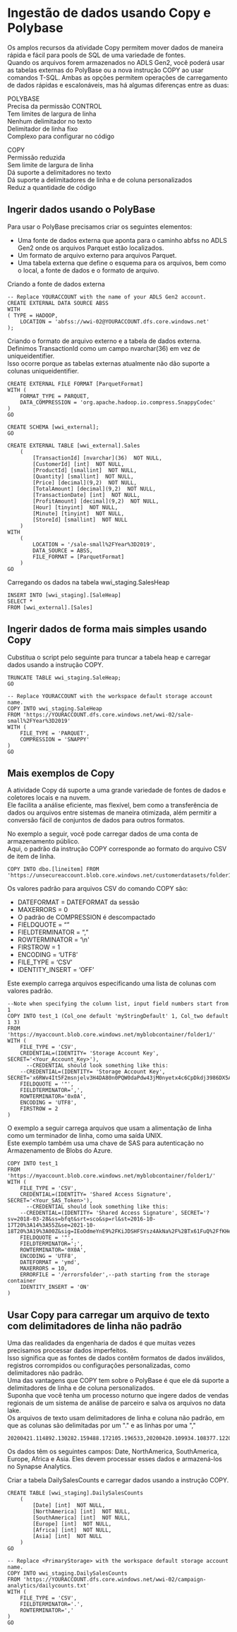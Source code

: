 # Ingestão de dados usando Copy e Polybase
Os amplos recursos da atividade Copy permitem mover dados de maneira rápida e fácil para pools de SQL de uma variedade de fontes.
<br>
Quando os arquivos forem armazenados no ADLS Gen2, você poderá usar as tabelas externas do PolyBase ou a nova instrução COPY ao usar comandos T-SQL.
Ambas as opções permitem operações de carregamento de dados rápidas e escalonáveis, mas há algumas diferenças entre as duas:
<p>
POLYBASE
<br>
Precisa da permissão CONTROL<br>
Tem limites de largura de linha<br>
Nenhum delimitador no texto<br>
Delimitador de linha fixo<br>
Complexo para configurar no código
<p>
COPY
<br>
Permissão reduzida<br>
Sem limite de largura de linha<br>
Dá suporte a delimitadores no texto<br>
Dá suporte a delimitadores de linha e de coluna personalizados<br>
Reduz a quantidade de código
<p>

## Ingerir dados usando o PolyBase
Para usar o PolyBase precisamos criar os seguintes elementos:<br>
- Uma fonte de dados externa que aponta para o caminho abfss no ADLS Gen2 onde os arquivos Parquet estão localizados.<br>
- Um formato de arquivo externo para arquivos Parquet.<br>
- Uma tabela externa que define o esquema para os arquivos, bem como o local, a fonte de dados e o formato de arquivo.
<p>

Criando a fonte de dados externa<br>
```
-- Replace YOURACCOUNT with the name of your ADLS Gen2 account.
CREATE EXTERNAL DATA SOURCE ABSS
WITH
( TYPE = HADOOP,
    LOCATION = 'abfss://wwi-02@YOURACCOUNT.dfs.core.windows.net'
);
```
<p>

Criando o formato de arquivo externo e a tabela de dados externa.<br>
Definimos TransactionId como um campo nvarchar(36) em vez de uniqueidentifier.<br>
Isso ocorre porque as tabelas externas atualmente não dão suporte a colunas uniqueidentifier.<br>
```
CREATE EXTERNAL FILE FORMAT [ParquetFormat]
WITH (
    FORMAT_TYPE = PARQUET,
    DATA_COMPRESSION = 'org.apache.hadoop.io.compress.SnappyCodec'
)
GO

CREATE SCHEMA [wwi_external];
GO

CREATE EXTERNAL TABLE [wwi_external].Sales
    (
        [TransactionId] [nvarchar](36)  NOT NULL,
        [CustomerId] [int]  NOT NULL,
        [ProductId] [smallint]  NOT NULL,
        [Quantity] [smallint]  NOT NULL,
        [Price] [decimal](9,2)  NOT NULL,
        [TotalAmount] [decimal](9,2)  NOT NULL,
        [TransactionDate] [int]  NOT NULL,
        [ProfitAmount] [decimal](9,2)  NOT NULL,
        [Hour] [tinyint]  NOT NULL,
        [Minute] [tinyint]  NOT NULL,
        [StoreId] [smallint]  NOT NULL
    )
WITH
    (
        LOCATION = '/sale-small%2FYear%3D2019',  
        DATA_SOURCE = ABSS,
        FILE_FORMAT = [ParquetFormat]  
    )  
GO
```
<p>

Carregando os dados na tabela wwi_staging.SalesHeap<br>
```
INSERT INTO [wwi_staging].[SaleHeap]
SELECT *
FROM [wwi_external].[Sales]
```
<p>

## Ingerir dados de forma mais simples usando Copy<br>
Cubstitua o script pelo seguinte para truncar a tabela heap e carregar dados usando a instrução COPY.<br>
```
TRUNCATE TABLE wwi_staging.SaleHeap;
GO

-- Replace YOURACCOUNT with the workspace default storage account name.
COPY INTO wwi_staging.SaleHeap
FROM 'https://YOURACCOUNT.dfs.core.windows.net/wwi-02/sale-small%2FYear%3D2019'
WITH (
    FILE_TYPE = 'PARQUET',
    COMPRESSION = 'SNAPPY'
)
GO
```
<p>

## Mais exemplos de Copy<br>
A atividade Copy dá suporte a uma grande variedade de fontes de dados e coletores locais e na nuvem.<br>
Ele facilita a análise eficiente, mas flexível, bem como a transferência de dados ou arquivos entre sistemas de maneira otimizada, além permitir a conversão fácil de conjuntos de dados para outros formatos.
<p>
No exemplo a seguir, você pode carregar dados de uma conta de armazenamento público.<br>
Aqui, o padrão da instrução COPY corresponde ao formato do arquivo CSV de item de linha.<br>

```
COPY INTO dbo.[lineitem] FROM 'https://unsecureaccount.blob.core.windows.net/customerdatasets/folder1/lineitem.csv'
```
Os valores padrão para arquivos CSV do comando COPY são:<br>
- DATEFORMAT = DATEFORMAT da sessão<br>
- MAXERRORS = 0<br>
- O padrão de COMPRESSION é descompactado<br>
- FIELDQUOTE = “”<br>
- FIELDTERMINATOR = “,”<br>
- ROWTERMINATOR = ‘\n'<br>
- FIRSTROW = 1<br>
- ENCODING = ‘UTF8’<br>
- FILE_TYPE = ‘CSV’<br>
- IDENTITY_INSERT = ‘OFF’
<p>

Este exemplo carrega arquivos especificando uma lista de colunas com valores padrão.<br>

```
--Note when specifying the column list, input field numbers start from 1
COPY INTO test_1 (Col_one default 'myStringDefault' 1, Col_two default 1 3)
FROM 'https://myaccount.blob.core.windows.net/myblobcontainer/folder1/'
WITH (
    FILE_TYPE = 'CSV',
    CREDENTIAL=(IDENTITY= 'Storage Account Key', SECRET='<Your_Account_Key>'),
	  --CREDENTIAL should look something like this:
    --CREDENTIAL=(IDENTITY= 'Storage Account Key', SECRET='x6RWv4It5F2msnjelv3H4DA80n0PQW0daPdw43jM0nyetx4c6CpDkdj3986DX5AHFMIf/YN4y6kkCnU8lb+Wx0Pj+6MDw=='),
    FIELDQUOTE = '"',
    FIELDTERMINATOR=',',
    ROWTERMINATOR='0x0A',
    ENCODING = 'UTF8',
    FIRSTROW = 2
)
```
O exemplo a seguir carrega arquivos que usam a alimentação de linha como um terminador de linha, como uma saída UNIX.<br>
Este exemplo também usa uma chave de SAS para autenticação no Armazenamento de Blobs do Azure.<br>
```
COPY INTO test_1
FROM 'https://myaccount.blob.core.windows.net/myblobcontainer/folder1/'
WITH (
    FILE_TYPE = 'CSV',
    CREDENTIAL=(IDENTITY= 'Shared Access Signature', SECRET='<Your_SAS_Token>'),
	  --CREDENTIAL should look something like this:
    --CREDENTIAL=(IDENTITY= 'Shared Access Signature', SECRET='?sv=2018-03-28&ss=bfqt&srt=sco&sp=rl&st=2016-10-17T20%3A14%3A55Z&se=2021-10-18T20%3A19%3A00Z&sig=IEoOdmeYnE9%2FKiJDSHFSYsz4AkNa%2F%2BTx61FuQ%2FfKHefqoBE%3D'),
    FIELDQUOTE = '"',
    FIELDTERMINATOR=';',
    ROWTERMINATOR='0X0A',
    ENCODING = 'UTF8',
    DATEFORMAT = 'ymd',
	MAXERRORS = 10,
	ERRORFILE = '/errorsfolder',--path starting from the storage container
	IDENTITY_INSERT = 'ON'
)
```
## Usar Copy para carregar um arquivo de texto com delimitadores de linha não padrão<br>
Uma das realidades da engenharia de dados é que muitas vezes precisamos processar dados imperfeitos.<br>
Isso significa que as fontes de dados contêm formatos de dados inválidos, registros corrompidos ou configurações personalizadas, como delimitadores não padrão.<br>
Uma das vantagens que COPY tem sobre o PolyBase é que ele dá suporte a delimitadores de linha e de coluna personalizados.<br>
Suponha que você tenha um processo noturno que ingere dados de vendas regionais de um sistema de análise de parceiro e salva os arquivos no data lake.<br>
Os arquivos de texto usam delimitadores de linha e coluna não padrão, em que as colunas são delimitadas por um "." e as linhas por uma ","<br>

```
20200421.114892.130282.159488.172105.196533,20200420.109934.108377.122039.101946.100712,20200419.253714.357583.452690.553447.653921
```
Os dados têm os seguintes campos: Date, NorthAmerica, SouthAmerica, Europe, Africa e Asia. Eles devem processar esses dados e armazená-los no Synapse Analytics.
<p>
Criar a tabela DailySalesCounts e carregar dados usando a instrução COPY.<br>

```
CREATE TABLE [wwi_staging].DailySalesCounts
    (
        [Date] [int]  NOT NULL,
        [NorthAmerica] [int]  NOT NULL,
        [SouthAmerica] [int]  NOT NULL,
        [Europe] [int]  NOT NULL,
        [Africa] [int]  NOT NULL,
        [Asia] [int]  NOT NULL
    )
GO

-- Replace <PrimaryStorage> with the workspace default storage account name.
COPY INTO wwi_staging.DailySalesCounts
FROM 'https://YOURACCOUNT.dfs.core.windows.net/wwi-02/campaign-analytics/dailycounts.txt'
WITH (
    FILE_TYPE = 'CSV',
    FIELDTERMINATOR='.',
    ROWTERMINATOR=','
)
GO
```
